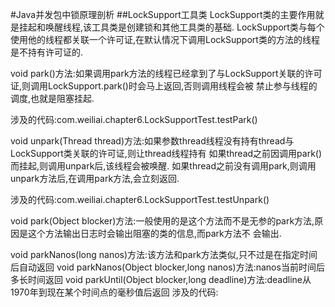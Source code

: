 #Java并发包中锁原理剖析
##LockSupport工具类
LockSupport类的主要作用就是挂起和唤醒线程,该工具类是创建锁和其他工具类的基础.
LockSupport类与每个使用他的线程都关联一个许可证,在默认情况下调用LockSupport类的方法的线程是不持有许可证的.

void park()方法:如果调用park方法的线程已经拿到了与LockSupport关联的许可证,则调用LockSupport.park()时会马上返回,否则调用线程会被
禁止参与线程的调度,也就是阻塞挂起.

涉及的代码:com.weiliai.chapter6.LockSupportTest.testPark()

void unpark(Thread thread)方法:如果参数thread线程没有持有thread与LockSupport类关联的许可证,则让thread线程持有
如果thread之前因调用park()而挂起,则调用unpark后,该线程会被唤醒.
如果thread之前没有调用park,则调用unpark方法后,在调用park方法,会立刻返回.

涉及的代码:com.weiliai.chapter6.LockSupportTest.testUnpark()

void park(Object blocker)方法:一般使用的是这个方法而不是无参的park方法,原因是这个方法输出日志时会输出阻塞的类的信息,而park方法不
会输出.

void parkNanos(long nanos)方法:该方法和park方法类似,只不过是在指定时间后自动返回
void parkNanos(Object blocker,long nanos)方法:nanos当前时间后多长时间返回
void parkUntil(Object blocker,long deadline)方法:deadline从1970年到现在某个时间点的毫秒值后返回
涉及的代码:
